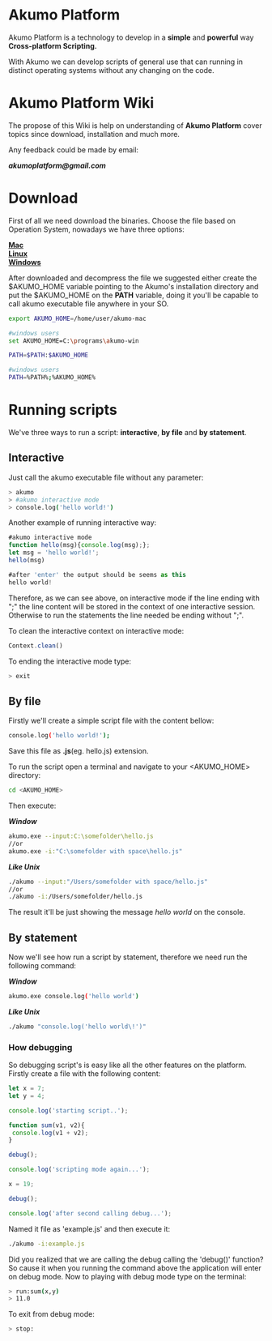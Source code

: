 # Akumo Platform

Akumo Platform is a technology to develop in a <b>simple</b> and <b>powerful</b> way <b>Cross-platform Scripting.</b>
<p>
With Akumo we can develop scripts of general use that can running in distinct operating systems without any changing on the code. 
</p>

# Akumo Platform Wiki

The propose of this Wiki is help on understanding of <b>Akumo Platform</b> cover topics since download, installation and much more.

<p>
Any feedback could be made by email:
</p>
<p>
<b><i>akumoplatform@gmail.com</i></b>

# Download

First of all we need download the binaries. Choose the file based on Operation System, nowadays we have three options: 
<p>
<b>
<a href="https://github.com/akumoplatform/akumo/raw/master/bin/mac/akumo-mac.tar.gz">Mac</a><br>
<a href="https://github.com/akumoplatform/akumo/raw/master/bin/linux/akumo-linux.tar.gz">Linux</a><br>
<a href="https://github.com/akumoplatform/akumo/raw/master/bin/win/akumo-win.zip">Windows</a><br>

</b>
</p>

After downloaded and decompress the file we suggested either create the $AKUMO_HOME variable pointing to the Akumo's installation directory and put the $AKUMO_HOME on the <b>PATH</b> variable, doing it you'll be capable to call akumo executable file anywhere in your SO.

```bash
export AKUMO_HOME=/home/user/akumo-mac

#windows users
set AKUMO_HOME=C:\programs\akumo-win
```

```bash
PATH=$PATH:$AKUMO_HOME

#windows users
PATH=%PATH%;%AKUMO_HOME%
```

# Running scripts

We've three ways to run a script: <b>interactive</b>, <b>by file</b> and <b>by statement</b>.
<p>

## Interactive

Just call the akumo executable file without any parameter:

```bash
> akumo 
> #akumo interactive mode
> console.log('hello world!')

```

Another example of running interactive way:

```javascript
#akumo interactive mode
function hello(msg){console.log(msg);};
let msg = 'hello world!';
hello(msg)

#after 'enter' the output should be seems as this
hello world!

```
Therefore, as we can see above, on interactive mode if the line ending with ";" the line content will be stored in the context of one interactive session. Otherwise to run the statements the line needed be ending without ";". <br>

To clean the interactive context on interactive mode:

```javascript
Context.clean()

```

To ending the interactive mode type: 

```bash
> exit

```

## By file

Firstly we'll create a simple script file with the content bellow:

```bash
console.log('hello world!');

```

Save this file as <b>.js</b>(eg. hello.js) extension.
<p>

To run the script open a terminal and navigate to your <AKUMO_HOME> directory:

```bash
cd <AKUMO_HOME>

```
Then execute:
<p>
<b><i>Window</i></b>

```bash
akumo.exe --input:C:\somefolder\hello.js
//or 
akumo.exe -i:"C:\somefolder with space\hello.js"
```

<b><i>Like Unix</i></b>

```bash
./akumo --input:"/Users/somefolder with space/hello.js"
//or
./akumo -i:/Users/somefolder/hello.js

```

The result it'll be just showing the message <i>hello world</i> on the console.
<p>

## By statement

Now we'll see how run a script by statement, therefore we need run the following command:

<b><i>Window</i></b>

```bash
akumo.exe console.log('hello world')

```

<b><i>Like Unix</i></b>

```bash
./akumo "console.log('hello world\!')"

```
### How debugging 

So debugging script's is easy like all the other features on the platform. Firstly create a file with the following content:

```javascript
let x = 7;
let y = 4;

console.log('starting script..');

function sum(v1, v2){
 console.log(v1 + v2);
}

debug();

console.log('scripting mode again...');

x = 19;

debug();

console.log('after second calling debug...');
```

Named it file as 'example.js' and then execute it:

```bash
./akumo -i:example.js

```

Did you realized that we are calling the debug calling the 'debug()' function? So cause it when you running the command above the application will enter on debug mode. Now to playing with debug mode type on the terminal:

```bash
> run:sum(x,y)      
> 11.0

```
To exit from debug mode:

```bash
> stop:

```

  









